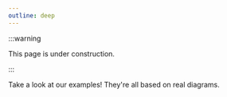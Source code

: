 ```yaml
---
outline: deep
---
```


<script setup>
import Examples from './Examples.vue';

const site = { svg: '<svg xmlns="http://www.w3.org/2000/svg" width="24" height="24" viewBox="0 0 24 24" fill="none" stroke="currentColor" stroke-width="2" stroke-linecap="round" stroke-linejoin="round" class="lucide lucide-link"><path d="M10 13a5 5 0 0 0 7.54.54l3-3a5 5 0 0 0-7.07-7.07l-1.72 1.71" fill="none"/><path d="M14 11a5 5 0 0 0-7.54-.54l-3 3a5 5 0 0 0 7.07 7.07l1.71-1.71" fill="none"/></svg>' }

const members = [
  {
    avatar: "https://github.com/joshpoll.png",
    name: "Insertion Sort",
    desc: "An insertion sort algorithm visualization",
    creator: "Elliot Evans",
    inspiration: "Penrose's gallery and Vennobennu",
    link: "https://playground.solidjs.com/anonymous/ebc7c9d9-b8fc-4ec2-9111-f7275996ceb4"
  },
  {
    avatar: "https://github.com/catherinemei.png",
    name: "DFSCQ File System",
    title: "A diagram of a transaction in the DFSCQ file system",
    inspiration: "DFSCQ",
  },
  {
    avatar: "https://github.com/gracefh.png",
    name: "Python Tutor",
    title: "A visualization of Python code runtime state",
  },
  {
    avatar: "https://github.com/vezwork.png",
    name: "Baking Recipe",
    title: "A tabular baking recipe diagram",
  },
  {
    avatar: "https://hci.csail.mit.edu/images/profile-pictures/faculty/daniel-jackson.jpg",
    name: "Pulleys",
    title: "A pulley diagram inspired by Larkin & Simon",
  },
  {
    avatar: "https://arvindsatya.com/imgs/arvindsatya-2023.jpg",
    name: "Quantum Circuit Equivalence",
    title: "A diagram of quantum circuit equivalence",
  },
  {
    avatar: "https://people.csail.mit.edu/dnj/",
    name: "Three-Point Set Topologies",
    title: "Point-Set Topologies",
  },
  {
    avatar: "https://people.csail.mit.edu/dnj/",
    name: "Ohm Parse Tree",
    title: "A visualization of the Ohm parser's central data structure",
  },
];
</script>

:::warning

This page is under construction.

:::

Take a look at our examples! They're all based on real diagrams.

<!-- <Examples size="medium" :members="members" /> -->
